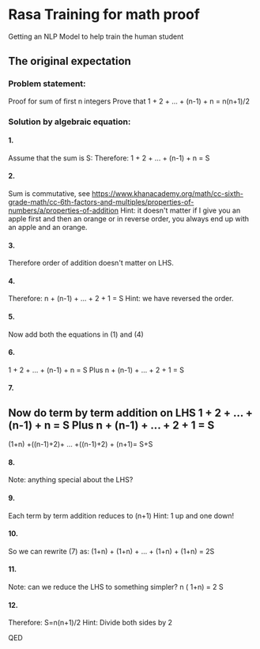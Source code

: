 # Rasa Training for math proof

Getting an NLP Model to help train the human student

## The original expectation

### Problem statement:
Proof for sum of first n integers
Prove that 1 + 2 + ... + (n-1) + n = n(n+1)/2

### Solution by algebraic equation:

#### 1. 
Assume that the sum is S: 
Therefore: 1 + 2 + ... + (n-1) + n = S

#### 2. 
Sum is commutative, see https://www.khanacademy.org/math/cc-sixth-grade-math/cc-6th-factors-and-multiples/properties-of-numbers/a/properties-of-addition
Hint: it doesn't matter if I give you an apple first and then an orange or in reverse order, you always end up with an apple and an orange.

#### 3. 
Therefore order of addition doesn't matter on LHS.

#### 4. 
Therefore: n + (n-1) + ... + 2 + 1 = S
Hint: we have reversed the order.

#### 5. 
Now add both the equations in (1) and (4)

#### 6. 
1 + 2 + ... + (n-1) + n = S
Plus
n + (n-1) + ... + 2 + 1 = S

#### 7. 
Now do term by term addition on LHS
1         + 2              + ... + (n-1)        + n        = S
Plus
n         + (n-1)        + ... + 2              + 1        = S
---------------------------------------------------------------
(1+n)  +((n-1)+2)+ ...  +((n-1)+2) + (n+1)= S+S

#### 8. 
Note: anything special about the LHS?

#### 9. 
Each term by term addition reduces to (n+1)
Hint: 1 up and one down!

#### 10. 
So we can rewrite (7) as:
(1+n) + (1+n) + ... + (1+n) + (1+n) = 2S

#### 11. 
Note: can we reduce the LHS to something simpler?
n ( 1+n) = 2 S

#### 12. 
Therefore: S=n(n+1)/2
Hint: Divide both sides by 2

QED